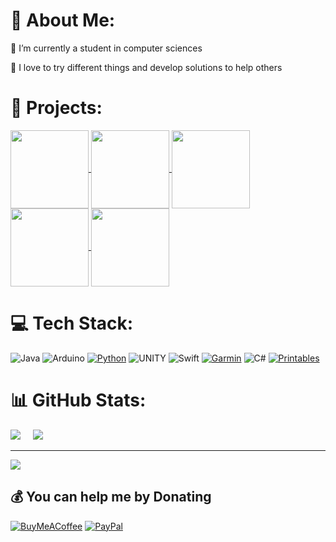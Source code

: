 # 💫 About Me:
🔭 I’m currently a student in computer sciences

🌱 I love to try different things and develop solutions to help others

# 📂 Projects:
<a href="https://github.com/Nilon123456789/Wolke-simulator">
  <img height=125 align="center" src="https://github-readme-stats.vercel.app/api/pin/?username=nilon123456789&repo=Wolke-simulator&theme=dark&hide_border=false&title_color=fff&icon_color=f9f9f9&text_color=9f9f9f" />
</a>
<a href="https://github.com/Nilon123456789/Gustnotes">
  <img height=125 align="center" src="https://github-readme-stats.vercel.app/api/pin/?username=nilon123456789&repo=Gustnotes&theme=dark&hide_border=false&title_color=fff&icon_color=f9f9f9&text_color=9f9f9f" />
</a>
<a href="https://github.com/LRIMa-Qc/iot_obj-sicro-sensor">
  <img height=125 align="center" src="https://github-readme-stats.vercel.app/api/pin/?username=LRIMa-Qc&repo=iot_obj-sicro-sensor&theme=dark&hide_border=false&title_color=fff&icon_color=f9f9f9&text_color=9f9f9f" />
</a>
<a href="https://github.com/Nilon123456789/firmetix">
  <img height=125 align="center" src="https://github-readme-stats.vercel.app/api/pin/?username=nilon123456789&repo=Firmetix&theme=dark&hide_border=false&title_color=fff&icon_color=f9f9f9&text_color=9f9f9f" />
</a>
<a href="https://github.com/ALIVEcode/alimata">
  <img height=125 align="center" src="https://github-readme-stats.vercel.app/api/pin/?username=ALIVEcode&repo=alimata&theme=dark&hide_border=false&title_color=fff&icon_color=f9f9f9&text_color=9f9f9f" />
</a>


# 💻 Tech Stack:
![Java](https://img.shields.io/badge/java-%23ED8B00.svg?style=for-the-badge&logo=java&logoColor=white) ![Arduino](https://img.shields.io/badge/-Arduino-00979D?style=for-the-badge&logo=Arduino&logoColor=white) [![Python](https://img.shields.io/badge/python-3670A0?style=for-the-badge&logo=python&logoColor=ffdd54)](https://pypi.org/user/nilon123456789/) ![UNITY](https://img.shields.io/badge/Unity-%2320232a.svg?style=for-the-badge&logo=unity&logoColor=white) ![Swift](https://img.shields.io/badge/swift-F54A2A?style=for-the-badge&logo=swift&logoColor=white) [![Garmin](https://img.shields.io/badge/Garmin-black?style=for-the-badge&logo=garmin)](https://apps.garmin.com/en-US/developer/55fadcd5-a983-4821-abfe-b8383ea92991/apps) ![C#](https://img.shields.io/badge/c%23-%23239120.svg?style=for-the-badge&logo=c-sharp&logoColor=white) [![Printables](https://img.shields.io/badge/printables-gray.svg?style=for-the-badge&logo=printables)](https://www.printables.com/@Nilon12345678_108003)

# 📊 GitHub Stats:
![](https://github-readme-stats.vercel.app/api?username=Nilon123456789&theme=dark&hide_border=false&include_all_commits=false&count_private=true)&nbsp;&nbsp;&nbsp;&nbsp;
![](https://github-readme-stats.vercel.app/api/top-langs/?username=Nilon123456789&theme=dark&hide_border=false&include_all_commits=false&count_private=true)

---
[![](https://visitcount.itsvg.in/api?id=Nilon123456789&label=Profile%20Views&color=5&icon=0&pretty=true)](https://visitcount.itsvg.in)

## 💰 You can help me by Donating
[![BuyMeACoffee](https://img.shields.io/badge/Buy%20Me%20a%20Coffee-ffdd00?style=for-the-badge&logo=buy-me-a-coffee&logoColor=black)](https://buymeacoffee.com/nilslahaye) [![PayPal](https://img.shields.io/badge/PayPal-00457C?style=for-the-badge&logo=paypal&logoColor=white)](https://paypal.me/nilslahaye) 
